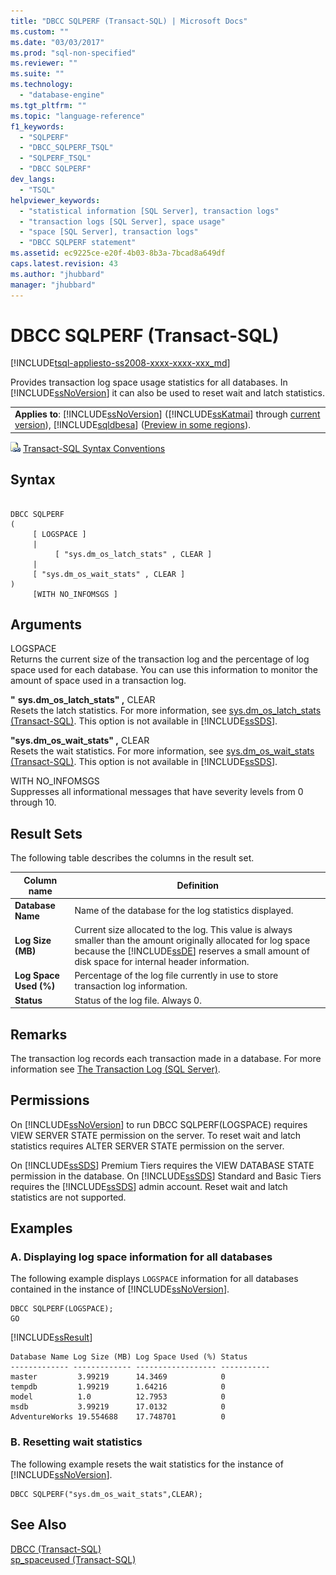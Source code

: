 ```yaml
---
title: "DBCC SQLPERF (Transact-SQL) | Microsoft Docs"
ms.custom: ""
ms.date: "03/03/2017"
ms.prod: "sql-non-specified"
ms.reviewer: ""
ms.suite: ""
ms.technology: 
  - "database-engine"
ms.tgt_pltfrm: ""
ms.topic: "language-reference"
f1_keywords: 
  - "SQLPERF"
  - "DBCC_SQLPERF_TSQL"
  - "SQLPERF_TSQL"
  - "DBCC SQLPERF"
dev_langs: 
  - "TSQL"
helpviewer_keywords: 
  - "statistical information [SQL Server], transaction logs"
  - "transaction logs [SQL Server], space usage"
  - "space [SQL Server], transaction logs"
  - "DBCC SQLPERF statement"
ms.assetid: ec9225ce-e20f-4b03-8b3a-7bcad8a649df
caps.latest.revision: 43
ms.author: "jhubbard"
manager: "jhubbard"
---
```

# DBCC SQLPERF (Transact-SQL)
[!INCLUDE[tsql-appliesto-ss2008-xxxx-xxxx-xxx_md](../../a9retired/includes/tsql-appliesto-ss2008-xxxx-xxxx-xxx-md.md)]

  Provides transaction log space usage statistics for all databases. In [!INCLUDE[ssNoVersion](../../a9notintoc/includes/ssnoversion-md.md)] it can also be used to reset wait and latch statistics.  
  
||  
|-|  
|**Applies to**: [!INCLUDE[ssNoVersion](../../a9notintoc/includes/ssnoversion-md.md)] ([!INCLUDE[ssKatmai](../../a9notintoc/includes/sskatmai-md.md)] through [current version](http://go.microsoft.com/fwlink/p/?LinkId=299658)), [!INCLUDE[sqldbesa](../../a9retired/includes/sqldbesa-md.md)] ([Preview in some regions](http://azure.microsoft.com/documentation/articles/sql-database-preview-whats-new/?WT.mc_id=TSQL_GetItTag)).|  
  
 ![Topic link icon](../../a9notintoc/media/topic-link.gif "Topic link icon") [Transact-SQL Syntax Conventions](../../t-sql/language-elements/transact-sql-syntax-conventions-transact-sql.md)  
  
## Syntax  
  
```  
  
DBCC SQLPERF   
(  
     [ LOGSPACE ]  
     |  
          [ "sys.dm_os_latch_stats" , CLEAR ]  
     |  
     [ "sys.dm_os_wait_stats" , CLEAR ]  
)   
     [WITH NO_INFOMSGS ]  
```  
  
## Arguments  
 LOGSPACE  
 Returns the current size of the transaction log and the percentage of log space used for each database. You can use this information to monitor the amount of space used in a transaction log.  
  
 **"** **sys.dm_os_latch_stats" ,** CLEAR  
 Resets the latch statistics. For more information, see [sys.dm_os_latch_stats &#40;Transact-SQL&#41;](../../relational-databases/reference/system-dynamic-management-views/sys.dm-os-latch-stats-transact-sql.md). This option is not available in [!INCLUDE[ssSDS](../../a9retired/includes/sssds-md.md)].  
  
 **"sys.dm_os_wait_stats" ,** CLEAR  
 Resets the wait statistics. For more information, see [sys.dm_os_wait_stats &#40;Transact-SQL&#41;](../../relational-databases/reference/system-dynamic-management-views/sys.dm-os-wait-stats-transact-sql.md). This option is not available in [!INCLUDE[ssSDS](../../a9retired/includes/sssds-md.md)].  
  
 WITH NO_INFOMSGS  
 Suppresses all informational messages that have severity levels from 0 through 10.  
  
## Result Sets  
 The following table describes the columns in the result set.  
  
|Column name|Definition|  
|-----------------|----------------|  
|**Database Name**|Name of the database for the log statistics displayed.|  
|**Log Size (MB)**|Current size allocated to the log. This value is always smaller than the amount originally allocated for log space because the [!INCLUDE[ssDE](../../a9notintoc/includes/ssde-md.md)] reserves a small amount of disk space for internal header information.|  
|**Log Space Used (%)**|Percentage of the log file currently in use to store transaction log information.|  
|**Status**|Status of the log file. Always 0.|  
  
## Remarks  
 The transaction log records each transaction made in a database. For more information see [The Transaction Log &#40;SQL Server&#41;](../../relational-databases/logs/the-transaction-log-sql-server.md).  
  
## Permissions  
 On [!INCLUDE[ssNoVersion](../../a9notintoc/includes/ssnoversion-md.md)] to run DBCC SQLPERF(LOGSPACE) requires VIEW SERVER STATE permission on the server. To reset wait and latch statistics requires ALTER SERVER STATE permission on the server.  
  
 On [!INCLUDE[ssSDS](../../a9retired/includes/sssds-md.md)] Premium Tiers requires the VIEW DATABASE STATE permission in the database. On [!INCLUDE[ssSDS](../../a9retired/includes/sssds-md.md)] Standard and Basic Tiers requires the [!INCLUDE[ssSDS](../../a9retired/includes/sssds-md.md)] admin account. Reset wait and latch statistics are not supported.  
  
## Examples  
  
### A. Displaying log space information for all databases  
 The following example displays `LOGSPACE` information for all databases contained in the instance of [!INCLUDE[ssNoVersion](../../a9notintoc/includes/ssnoversion-md.md)].  
  
```tsql  
DBCC SQLPERF(LOGSPACE);  
GO  
```  
  
 [!INCLUDE[ssResult](../../relational-databases/includes/ssresult-md.md)]  
  
```  
Database Name Log Size (MB) Log Space Used (%) Status        
------------- ------------- ------------------ -----------   
master         3.99219      14.3469            0   
tempdb         1.99219      1.64216            0   
model          1.0          12.7953            0   
msdb           3.99219      17.0132            0   
AdventureWorks 19.554688    17.748701          0  
```  
  
### B. Resetting wait statistics  
 The following example resets the wait statistics for the instance of [!INCLUDE[ssNoVersion](../../a9notintoc/includes/ssnoversion-md.md)].  
  
```tsql  
DBCC SQLPERF("sys.dm_os_wait_stats",CLEAR);  
```  
  
## See Also  
 [DBCC &#40;Transact-SQL&#41;](../../t-sql/database-console-commands/dbcc-transact-sql.md)   
 [sp_spaceused &#40;Transact-SQL&#41;](../../relational-databases/reference/system-stored-procedures/sp-spaceused-transact-sql.md)  
  
  